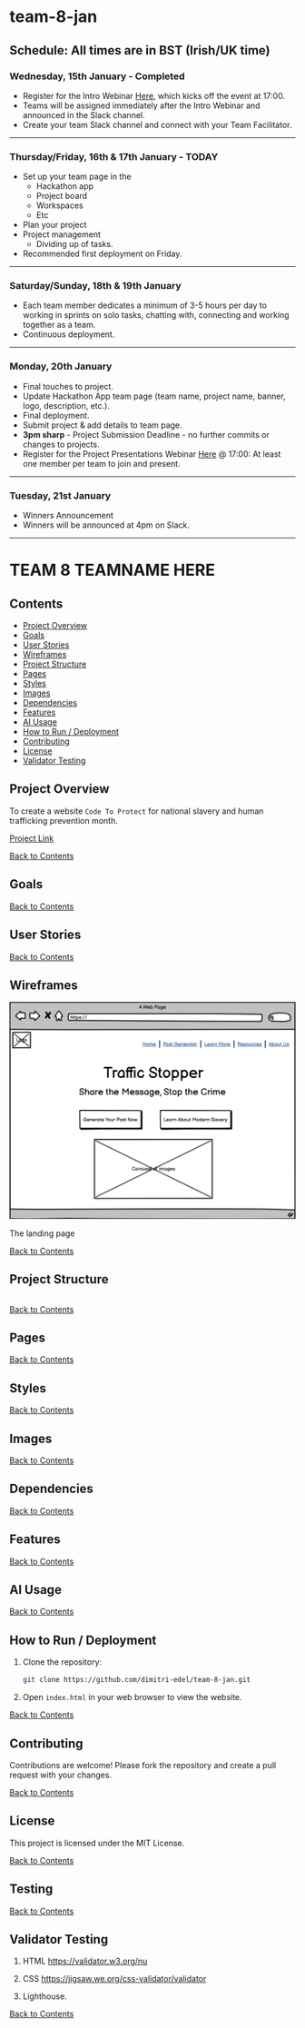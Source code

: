 # team-8-jan

## Schedule: All times are in BST (Irish/UK time)

### Wednesday, 15th January - Completed
- Register for the Intro Webinar [Here](https://events.codeinstitute.net/j/h68vyjxcy5hyw/), which kicks off the event at 17:00.
- Teams will be assigned immediately after the Intro Webinar and announced in the Slack channel.
- Create your team Slack channel and connect with your Team Facilitator.

---

### Thursday/Friday, 16th & 17th January - TODAY
- Set up your team page in the
   - Hackathon app
   - Project board
   - Workspaces
   - Etc
- Plan your project
- Project management
    - Dividing up of tasks.
- Recommended first deployment on Friday.

---

### Saturday/Sunday, 18th & 19th January
- Each team member dedicates a minimum of 3-5 hours per day to working in sprints on solo tasks, chatting with, connecting and working together as a team.
- Continuous deployment.

---

### Monday, 20th January
- Final touches to project.
- Update Hackathon App team page (team name, project name, banner, logo, description, etc.).
- Final deployment.
- Submit project & add details to team page.
- **3pm sharp** - Project Submission Deadline - no further commits or changes to projects.
- Register for the Project Presentations Webinar [Here](https://events.codeinstitute.net/j/2g5k2ebwyk452/) @ 17:00: At least one member per team to join and present.

---

### Tuesday, 21st January
- Winners Announcement
- Winners will be announced at 4pm on Slack.

---

# TEAM 8 TEAMNAME HERE

## Contents
- [Project Overview](#project-overview)
- [Goals](#goals)
- [User Stories](#user-stories)
- [Wireframes](#wireframes)
- [Project Structure](#project-structure)
- [Pages](#pages)
- [Styles](#styles)
- [Images](#images)
- [Dependencies](#dependencies)
- [Features](#features)
- [AI Usage](#ai-usage)
- [How to Run / Deployment](#how-to-run--deployment)
- [Contributing](#contributing)
- [License](#license)
- [Validator Testing](#validator-testing)

## Project Overview
To create a website `Code To Protect` for national slavery and human trafficking prevention month. 

[Project Link](https://mathewisherwood.github.io/Mental-Health-Awareness/)

[Back to Contents](#contents)

## Goals

[Back to Contents](#contents)

## User Stories


[Back to Contents](#contents)

## Wireframes

![Landing Page](/documentation/wireframes/Landing%20Page.png)

The landing page 

[Back to Contents](#contents)

## Project Structure
```

```
[Back to Contents](#contents)

## Pages


[Back to Contents](#contents)

## Styles


[Back to Contents](#contents)

## Images


[Back to Contents](#contents)

## Dependencies


[Back to Contents](#contents)

## Features


[Back to Contents](#contents)

## AI Usage


[Back to Contents](#contents)

## How to Run / Deployment
1. Clone the repository:
    ```sh
    git clone https://github.com/dimitri-edel/team-8-jan.git
    ```
2. Open `index.html` in your web browser to view the website.

[Back to Contents](#contents)

## Contributing
Contributions are welcome! Please fork the repository and create a pull request with your changes.

[Back to Contents](#contents)

## License
This project is licensed under the MIT License.

[Back to Contents](#contents)

## Testing


[Back to Contents](#contents)

## Validator Testing
1. HTML
https://validator.w3.org/nu

2. CSS
https://jigsaw.we.org/css-validator/validator

3. Lighthouse.

[Back to Contents](#contents)